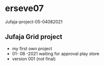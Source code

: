 # erseve07
Jufaja-project-05-04082021
## Jufaja Grid project
  - my first own project
  - 01- 08 -2021 waiting for approval play store
  - version 001 (not final)
